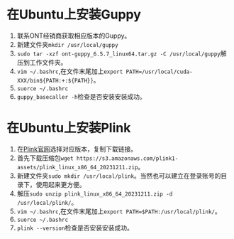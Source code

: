 # 在Ubuntu上安装Guppy
1. 联系ONT经销商获取相应版本的Guppy。
2. 新建文件夹`mkdir /usr/local/guppy`
3. `sudo tar -xzf ont-guppy_6.5.7_linux64.tar.gz -C /usr/local/guppy`解压到工作文件夹。
4. `vim ~/.bashrc`,在文件末尾加上`export PATH=/usr/local/cuda-XXX/bin${PATH:+:${PATH}}`。
5. `suorce ~/.bashrc`
6. `guppy_basecaller -h`检查是否安装安装成功。

# 在Ubuntu上安装Plink
1. 在[Plink官网](https://www.cog-genomics.org/plink/1.9/)选择对应版本，复制下载链接。
2. 首先下载压缩包`wget https://s3.amazonaws.com/plink1-assets/plink_linux_x86_64_20231211.zip`。
3. 新建文件夹`sudo mkdir /usr/local/plink`。当然也可以建立在登录账号的目录下，使用起来更方便。
4. 解压`sudo unzip plink_linux_x86_64_20231211.zip -d /usr/local/plink/`。
5. `vim ~/.bashrc`,在文件末尾加上`export PATH=$PATH:/usr/local/plink/`。
6. `suorce ~/.bashrc`
7. `plink --version`检查是否安装安装成功。
